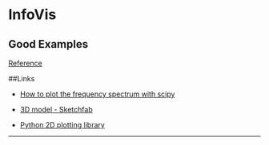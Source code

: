 InfoVis 
==============

## Good Examples

[Reference](http://nbviewer.ipython.org/github/unpingco/Python-for-Signal-Processing/blob/master/More_Fourier_Transform.ipynb)


##Links
- [How to plot the frequency spectrum with scipy](http://glowingpython.blogspot.com/2011/08/how-to-plot-frequency-spectrum-with.html)

- [3D model - Sketchfab](https://sketchfab.com/show/7e2912f5f8794a7b96ef3ac5930e090a)

- [Python 2D plotting library](http://matplotlib.org/)

- - -


